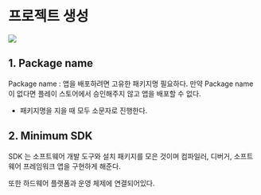 # 프로젝트 생성

![](https://velog.velcdn.com/images/ant0410/post/062fead8-c284-4a7b-b006-db2450736c9c/image.png)

## 1. Package name
Package name : 앱을 배포하려면 고유한 패키지명 필요하다. 만약 Package name 이 없다면 플레이 스토어에서 승인해주지 않고 앱을 배포할 수 없다.

- 패키지명을 지을 때 모두 소문자로 진행한다.

## 2. Minimum SDK
SDK 는 소프트웨어 개발 도구와 설치 패키지를 모은 것이며 컴파일러, 디버거, 소프트웨어 프레임워크 앱을 구현하게 해준다. 

또한 하드웨어 플랫폼과 운영 체제에 연결되어있다.